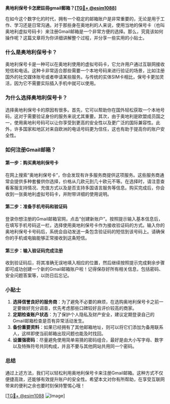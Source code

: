 **奥地利保号卡怎麽註冊gmail郵箱？[[TG💪+ @esim1088](https://t.me/s/esim1088)]**

在如今这个数字化的时代，拥有一个稳定的邮箱账户是非常重要的，无论是用于工作、学习还是日常沟通。对于那些身在奥地利的人来说，使用当地的保号卡（也叫奥地利虚拟号码卡）来注册Gmail邮箱是一个非常方便的选择。那么，究竟该如何操作呢？这篇文章将为你详细讲解整个过程，并分享一些实用的小贴士。

### 什么是奥地利保号卡？

奥地利保号卡是一种可以在奥地利使用的虚拟号码卡，它允许用户通过互联网接收短信和电话。这种卡非常适合那些需要一个本地号码来进行验证的场景，比如注册国外的社交媒体账号或者申请某些服务。与传统的实体SIM卡相比，保号卡更加灵活，因为它不需要实际插入手机中就可以使用。

### 为什么选择奥地利保号卡？

选择奥地利保号卡的原因有很多。首先，它可以帮助你在国外轻松获取一个本地号码，这对于需要验证身份的服务来说尤其重要。其次，由于奥地利是欧盟成员国之一，使用奥地利号码可以让你享受到更高的安全性以及更广泛的国际兼容性。此外，许多国家和地区对来自欧洲的电话号码更为信任，这也有助于提高你的账户安全性。

### 如何注册Gmail邮箱？

#### 第一步：购买奥地利保号卡

在网上搜索“奥地利保号卡”，你会发现有许多服务商提供这项服务。这些服务商通常会提供多种套餐供你选择，价格从几欧元到几十欧元不等。在选择时，请注意查看客服支持情况、充值方式以及是否支持多国语言服务等信息。购买完成后，你会收到一张奥地利虚拟号码卡，并附带详细的使用说明。

#### 第二步：准备手机号码和验证码

登录你想注册的Gmail邮箱官网，点击“创建新账户”。按照提示输入基本信息后，在填写手机号码这一栏，选择使用奥地利保号卡作为接收验证码的方式。输入你的奥地利保号卡号码后，系统会自动发送一条包含验证码的短信到该号码上。请确保你的手机或电脑能够正常接收到这条短信。

#### 第三步：输入验证码完成注册

收到验证码后，将其准确无误地填入相应的位置，然后继续按照提示完成剩余步骤即可成功创建一个新的Gmail邮箱账户啦！记得保存好所有相关信息，包括密码、安全问题答案等，以防日后忘记。

### 小贴士

1. **选择信誉良好的服务商**：为了避免不必要的麻烦，在选购奥地利保号卡之前一定要做好充分调查，优先考虑那些口碑较好且评价较高的商家。
2. **定期检查账户状态**：为了保护个人隐私及财产安全，建议定期登录自己的Gmail邮箱检查是否有异常活动发生。
3. **备份重要资料**：如果已经拥有了其他邮箱地址，则可以将它们添加为备用联系人，这样即使当前邮箱出现问题也能及时找回。
4. **设置强密码**：尽量避免使用简单易猜的密码组合，最好是由大小写字母、数字以及特殊符号共同构成，并且不要与其他网站共用同一个密码。

### 总结

通过上述方法，我们可以轻松利用奥地利保号卡来注册Gmail邮箱。这种方式不仅便捷高效，还能够有效提升账户的安全性。希望本文对你有所帮助，在享受互联网带来的便利之余也要时刻保持警惕心哦！

[[TG💪+ @esim1088](https://t.me/s/esim1088) ![Image](https://i.postimg.cc/4NQfJmqS/Snipaste-2025-05-13-00-14-12.png)]